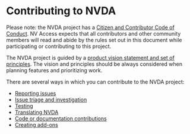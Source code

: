 # Contributing to NVDA

Please note: the NVDA project has a [Citizen and Contributor Code of Conduct](../CODE_OF_CONDUCT.md).
NV Access expects that all contributors and other community members will read and abide by the rules set out in this document while participating or contributing to this project.

The NVDA project is guided by a [product vision statement and set of principles](../projectDocs/product_vision.md).
The vision and principles should be always considered when planning features and prioritizing work.

There are several ways in which you can contribute to the NVDA project:
- [Reporting issues](../projectDocs/issues/readme.md)
- [Issue triage and investigation](../projectDocs/issues/triage.md)
- [Testing](../projectDocs/testing/contributing.md)
- [Translating NVDA](https://github.com/nvaccess/nvda/wiki/Translating)
- [Code or documentation contributions](../projectDocs/dev/contributing.md)
- [Creating add-ons](../projectDocs/dev/addons.md)
